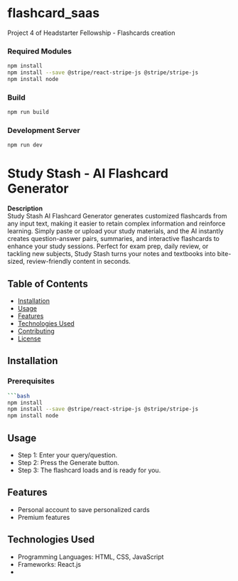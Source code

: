 # flashcard_saas

Project 4 of Headstarter Fellowship - Flashcards creation

### Required Modules

```bash
npm install
npm install --save @stripe/react-stripe-js @stripe/stripe-js
npm install node
```

### Build

```bash
npm run build
```

### Development Server

```bash
npm run dev
```
# Study Stash - AI Flashcard Generator

**Description**  
Study Stash AI Flashcard Generator generates customized flashcards from any input text, making it easier to retain complex information and reinforce learning. Simply paste or upload your study materials, and the AI instantly creates question-answer pairs, summaries, and interactive flashcards to enhance your study sessions. Perfect for exam prep, daily review, or tackling new subjects, Study Stash turns your notes and textbooks into bite-sized, review-friendly content in seconds.


## Table of Contents
- [Installation](#installation)
- [Usage](#usage)
- [Features](#features)
- [Technologies Used](#technologies-used)
- [Contributing](#contributing)
- [License](#license)

## Installation

### Prerequisites

```bash
```bash
npm install
npm install --save @stripe/react-stripe-js @stripe/stripe-js
npm install node
```
## Usage 
- Step 1: Enter your query/question.
- Step 2: Press the Generate button.
- Step 3: The flashcard loads and is ready for you.

## Features
- Personal account to save personalized cards
- Premium features

## Technologies Used
- Programming Languages: HTML, CSS, JavaScript
- Frameworks: React.js
- 
